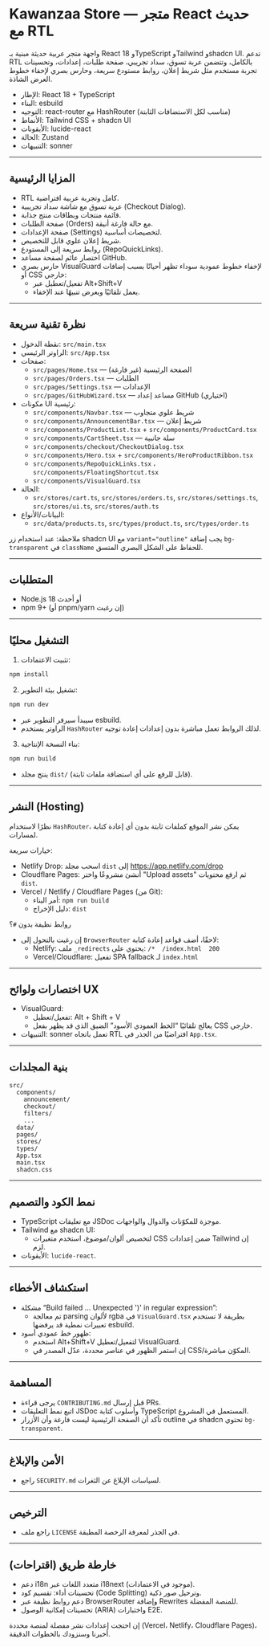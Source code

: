 # Kawanzaa Store — متجر React حديث مع RTL

واجهة متجر عربية حديثة مبنية بـ React 18 وTypeScript وTailwind وshadcn UI. تدعم RTL بالكامل، وتتضمن عربة تسوق، سداد تجريبي، صفحة طلبات، إعدادات، وتحسينات تجربة مستخدم مثل شريط إعلان، روابط مستودع سريعة، وحارس بصري لإخفاء خطوط العرض الشاذة.

- الإطار: React 18 + TypeScript
- البناء: esbuild
- التوجيه: react-router مع HashRouter (مناسب لكل الاستضافات الثابتة)
- الأنماط: Tailwind CSS + shadcn UI
- الأيقونات: lucide-react
- الحالة: Zustand
- التنبيهات: sonner

---

## المزايا الرئيسية

- RTL كامل وتجربة عربية افتراضية.
- عربة تسوق مع شاشة سداد تجريبية (Checkout Dialog).
- قائمة منتجات وبطاقات منتج جذابة.
- صفحة الطلبات (Orders) مع حالة فارغة أنيقة.
- صفحة الإعدادات (Settings) لتخصيصات أساسية.
- شريط إعلان علوي قابل للتخصيص.
- روابط سريعة إلى المستودع (RepoQuickLinks).
- اختصار عائم لصفحة مساعد GitHub.
- حارس بصري VisualGuard لإخفاء خطوط عمودية سوداء تظهر أحيانًا بسبب إضافات أو CSS خارجي:
  - تفعيل/تعطيل عبر Alt+Shift+V
  - يعمل تلقائيًا ويعرض تنبيهًا عند الإخفاء.

---

## نظرة تقنية سريعة

- نقطة الدخول: `src/main.tsx`
- الراوتر الرئيسي: `src/App.tsx`
- صفحات:
  - `src/pages/Home.tsx` — الصفحة الرئيسية (غير فارغة)
  - `src/pages/Orders.tsx` — الطلبات
  - `src/pages/Settings.tsx` — الإعدادات
  - `src/pages/GitHubWizard.tsx` — مساعد إعداد GitHub (اختياري)
- مكونات UI رئيسية:
  - `src/components/Navbar.tsx` — شريط علوي متجاوب
  - `src/components/AnnouncementBar.tsx` — شريط إعلان
  - `src/components/ProductList.tsx` + `src/components/ProductCard.tsx`
  - `src/components/CartSheet.tsx` — سلة جانبية
  - `src/components/checkout/CheckoutDialog.tsx`
  - `src/components/Hero.tsx` + `src/components/HeroProductRibbon.tsx`
  - `src/components/RepoQuickLinks.tsx` ، `src/components/FloatingShortcut.tsx`
  - `src/components/VisualGuard.tsx`
- الحالة:
  - `src/stores/cart.ts`, `src/stores/orders.ts`, `src/stores/settings.ts`, `src/stores/ui.ts`, `src/stores/auth.ts`
- البيانات/الأنواع:
  - `src/data/products.ts`, `src/types/product.ts`, `src/types/order.ts`

ملاحظة: عند استخدام زر shadcn UI مع `variant="outline"` يجب إضافة `bg-transparent` في `className` للحفاظ على الشكل البصري المتسق.

---

## المتطلبات

- Node.js 18 أو أحدث
- npm 9+ (أو pnpm/yarn إن رغبت)

---

## التشغيل محليًا

1) تثبيت الاعتمادات:
```bash
npm install
```

2) تشغيل بيئة التطوير:
```bash
npm run dev
```
- سيبدأ سيرفر التطوير عبر esbuild.
- الراوتر يستخدم `HashRouter` لذلك الروابط تعمل مباشرة بدون إعدادات إعادة توجيه.

3) بناء النسخة الإنتاجية:
```bash
npm run build
```
- ينتج مجلد `dist/` (قابل للرفع على أي استضافة ملفات ثابتة).

---

## النشر (Hosting)

نظرًا لاستخدام `HashRouter`، يمكن نشر الموقع كملفات ثابتة بدون أي إعادة كتابة لمسارات.

خيارات سريعة:
- Netlify Drop: اسحب مجلد `dist` إلى https://app.netlify.com/drop
- Cloudflare Pages: أنشئ مشروعًا واختر "Upload assets" ثم ارفع محتويات `dist`.
- Vercel / Netlify / Cloudflare Pages (من Git): 
  - أمر البناء: `npm run build`
  - دليل الإخراج: `dist`

روابط نظيفة بدون `#`؟
- إن رغبت بالتحول إلى `BrowserRouter` لاحقًا، أضف قواعد إعادة كتابة:
  - Netlify: ملف `_redirects` يحتوي على: `/*  /index.html  200`
  - Vercel/Cloudflare: تفعيل SPA fallback لـ `index.html`

---

## اختصارات ولوائح UX

- VisualGuard:
  - تفعيل/تعطيل: Alt + Shift + V
  - يعالج تلقائيًا “الخط العمودي الأسود” الضيق الذي قد يظهر بفعل CSS خارجي.
- التنبيهات: sonner تعمل باتجاه RTL افتراضيًا من الجذر في `App.tsx`.

---

## بنية المجلدات

```
src/
  components/
    announcement/
    checkout/
    filters/
    ...
  data/
  pages/
  stores/
  types/
  App.tsx
  main.tsx
  shadcn.css
```

---

## نمط الكود والتصميم

- TypeScript مع تعليقات JSDoc موجزة للمكوّنات والدوال والواجهات.
- Tailwind مع shadcn UI:
  - لتخصيص ألوان/موضوع، استخدم متغيرات CSS ضمن إعدادات Tailwind إن لزم.
- الأيقونات: `lucide-react`.

---

## استكشاف الأخطاء

- مشكلة “Build failed … Unexpected ')' in regular expression”:
  - تم معالجة parsing لألوان rgba في `VisualGuard.tsx` بطريقة لا تستخدم تعبيرات نمطية قد يرفضها esbuild.
- ظهور خط عمودي أسود:
  - استخدم Alt+Shift+V لتفعيل/تعطيل VisualGuard.
  - إن استمر الظهور في عناصر محددة، عدّل المصدر في CSS/المكوّن مباشرة.

---

## المساهمة

- يرجى قراءة `CONTRIBUTING.md` قبل إرسال PRs.
- اتبع نمط التعليقات JSDoc وأسلوب كتابة TypeScript المستعمل في المشروع.
- تأكد أن الصفحة الرئيسية ليست فارغة وأن الأزرار outline في shadcn تحتوي `bg-transparent`.

---

## الأمن والإبلاغ

- راجع `SECURITY.md` لسياسات الإبلاغ عن الثغرات.

---

## الترخيص

- راجع ملف `LICENSE` في الجذر لمعرفة الرخصة المطبقة.

---

## خارطة طريق (اقتراحات)

- دعم i18n متعدد اللغات عبر i18next (موجود في الاعتمادات).
- تحسينات أداء: تقسيم كود (Code Splitting) وترحيل صور ذكية.
- دعم روابط نظيفة عبر BrowserRouter وإضافة Rewrites للمنصة المفضلة.
- تحسينات إمكانية الوصول (ARIA) واختبارات E2E.

إن احتجت إعدادات نشر مفصلة لمنصة محددة (Vercel، Netlify، Cloudflare Pages)، أخبرنا وسنزودك بالخطوات الدقيقة.
